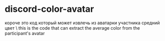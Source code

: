 # discord-color-avatar
короче это код который может извлечь из аватарки участника средний цвет \ this is the code that can extract the average color from the participant's avatar
